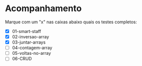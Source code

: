 # Acompanhamento

Marque com um "x" nas caixas abaixo quais os testes completos:

 - [x] 01-smart-staff
 - [x] 02-inversao-array
 - [x] 03-juntar-arrays
 - [ ] 04-contagem-array
 - [ ] 05-voltas-no-array
 - [ ] 06-CRUD